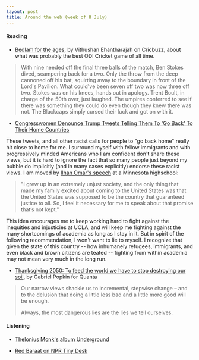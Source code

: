 ```yaml
---
layout: post
title: Around the web (week of 8 July)
---
```


#### Reading


- [Bedlam for the ages](https://www.cricbuzz.com/cricket-news/108959/bedlam-for-the-ages), by Vithushan Ehantharajah on Cricbuzz, about what was probably the best ODI Cricket game of all time.

> With nine needed off the final three balls of the match, Ben Stokes dived, scampering back for a two. Only the throw from the deep cannoned off his bat, squirting away to the boundary in front of the Lord's Pavilion. What could've been seven off two was now three off two. Stokes was on his knees, hands out in apology. Trent Boult, in charge of the 50th over, just laughed. The umpires conferred to see if there was something they could do even though they knew there was not. The Blackcaps simply cursed their luck and got on with it.

<!--more-->
- [Congresswomen Denounce Trump Tweets Telling Them To 'Go Back' To Their Home Countries](https://www.npr.org/2019/07/14/741630889/congresswomen-denounce-trump-tweets-telling-them-to-go-back-to-their-home-countr)

These tweets, and all other racist calls for people to "go back home" really hit close to home for me. I surround myself with fellow immigrants and with progressively minded Americans who I am confident don't share these views, but it is hard to ignore the fact that so many people just beyond my bubble do implicitly (and in many cases explicitly) endorse these racist views. I am moved by [Ilhan Omar's speech](https://www.washingtonpost.com/politics/2019/07/06/ilhan-omar-is-unlike-anyone-who-has-served-congress-this-is-her-complicated-american-story/?utm_term=.58da9d974222) at a Minnesota highschool:

> "I grew up in an extremely unjust society, and the only thing that made my family excited about coming to the United States was that the United States was supposed to be the country that guaranteed justice to all. So, I feel it necessary for me to speak about that promise that’s not kept."

This idea encourages me to keep working hard to fight against the inequities and injusticies at UCLA, and will keep me fighting against the many shortcomings of academia as long as I stay in it. But in spirit of the following recommendation, I won't want to lie to myself. I recognize that given the state of this country -- how inhumanely refugees, immigrants, and even black and brown citizens are teated -- fighting from within academia may not mean very much in the long run. 



- [Thanksgiving 2050: To feed the world we have to stop destroying our soil](https://www.csmonitor.com/Science/Complexity/2016/1123/Thanksgiving-2050-To-feed-the-world-we-have-to-stop-destroying-our-soil), by Gabriel Popkin for Quanta

>  Our narrow views shackle us to incremental, stepwise change – and to the delusion that doing a little less bad and a little more good will be enough.
> 
> Always, the most dangerous lies are the lies we tell ourselves.

#### Listening

- [Thelonius Monk's album Underground](https://www.youtube.com/watch?v=eXKIEJ0ez98)

- [Red Baraat on NPR Tiny Desk](https://www.youtube.com/watch?v=lgmw41CY1Fo)

